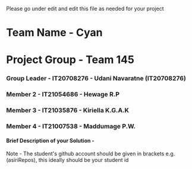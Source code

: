 Please go under edit and edit this file as needed for your project

# Team Name - Cyan
# Project Group - Team 145
### Group Leader - IT20708276 - Udani Navaratne (IT20708276)
### Member 2 - IT21054686 - Hewage R.P
### Member 3 - IT21035876 - Kiriella K.G.A.K
### Member 4 - IT21007538 - Maddumage P.W. 

#### Brief Description of your Solution - 

Note - The student's github account should be given in brackets e.g. (asiriRepos), this ideally should be your student id 

